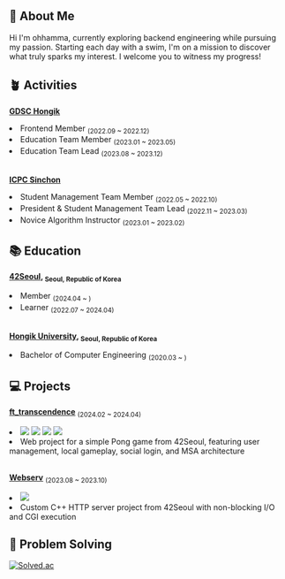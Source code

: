 ## 🌊 About Me

Hi I'm ohhamma, currently exploring backend engineering while pursuing my passion. Starting each day with a swim, I'm on a mission to discover what truly sparks my interest. I welcome you to witness my progress!


## 🪴 Activities

**[GDSC Hongik](https://www.gdschongik.com/)**
<li> Frontend Member <sub>(2022.09 ~ 2022.12)</sub></li>
<li> Education Team Member <sub>(2023.01 ~ 2023.05)</sub></li>
<li> Education Team Lead <sub>(2023.08 ~ 2023.12)</sub></li>

<br>

**[ICPC Sinchon](https://icpc-sinchon.github.io/)**
<li> Student Management Team Member <sub>(2022.05 ~ 2022.10)</sub></li>
<li> President & Student Management Team Lead <sub>(2022.11 ~ 2023.03)</sub></li>
<li> Novice Algorithm Instructor <sub>(2023.01 ~ 2023.02)</sub></li>


## 📚 Education

**[42Seoul](https://42seoul.kr/), <sub>Seoul, Republic of Korea</sub>**
<li> Member <sub>(2024.04 ~ )</sub></li>
<li> Learner <sub>(2022.07 ~ 2024.04)</sub></li>

<br>

**[Hongik University](https://www.hongik.ac.kr/), <sub>Seoul, Republic of Korea</sub>**
<li> Bachelor of Computer Engineering <sub>(2020.03 ~ )</sub></li>


## 💻 Projects

**[ft_transcendence](https://github.com/bitbit-Merry-go-round/Transcendence-BE/)** <sub>(2024.02 ~ 2024.04)</sub>
<li>
  <img src ="https://img.shields.io/badge/Python-3776AB?style=flat-square&logo=python&logoColor=white">
  <img src ="https://img.shields.io/badge/Django-092E20?style=flat-square&logo=django&logoColor=white">
  <img src ="https://img.shields.io/badge/PostgreSQL-4169E1?style=flat-square&logo=postgresql&logoColor=white">
  <img src ="https://img.shields.io/badge/Docker-2496ED?style=flat-square&logo=docker&logoColor=white">
</li>
<li> Web project for a simple Pong game from 42Seoul, featuring user management, local gameplay, social login, and MSA architecture </li>

<br>

**[Webserv](https://github.com/web42serv/webserv/)** <sub>(2023.08 ~ 2023.10)</sub>
<li>
  <img src ="https://img.shields.io/badge/C++-00599C?style=flat-square&logo=cplusplus&logoColor=white">
</li>
<li> Custom C++ HTTP server project from 42Seoul with non-blocking I/O and CGI execution </li>


## 🔑 Problem Solving

[![Solved.ac](http://mazassumnida.wtf/api/v2/generate_badge?boj=ohhamma)](https://solved.ac/ohhamma)
